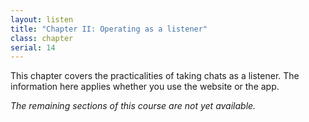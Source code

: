 ```yaml
---
layout: listen
title: "Chapter II: Operating as a listener"
class: chapter
serial: 14
---
```

This chapter covers the practicalities of taking chats as a listener. The information here applies whether you use the website or the app.

*The remaining sections of this course are not yet available.*
